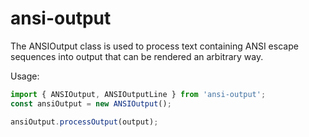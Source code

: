 # ansi-output

The ANSIOutput class is used to process text containing ANSI escape sequences into output that can be rendered an arbitrary way.

Usage:

```typescript
import { ANSIOutput, ANSIOutputLine } from 'ansi-output';
const ansiOutput = new ANSIOutput();

ansiOutput.processOutput(output);
```
